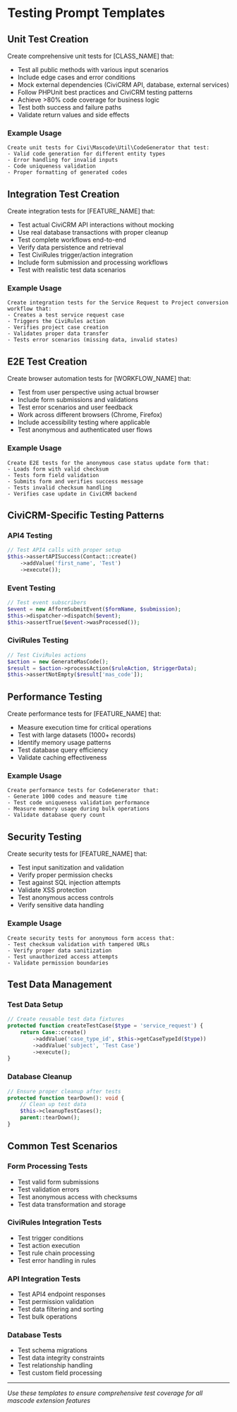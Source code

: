 # Testing Prompt Templates

## Unit Test Creation

Create comprehensive unit tests for [CLASS_NAME] that:

- Test all public methods with various input scenarios
- Include edge cases and error conditions
- Mock external dependencies (CiviCRM API, database, external services)
- Follow PHPUnit best practices and CiviCRM testing patterns
- Achieve >80% code coverage for business logic
- Test both success and failure paths
- Validate return values and side effects

### Example Usage
```
Create unit tests for Civi\Mascode\Util\CodeGenerator that test:
- Valid code generation for different entity types
- Error handling for invalid inputs
- Code uniqueness validation
- Proper formatting of generated codes
```

## Integration Test Creation

Create integration tests for [FEATURE_NAME] that:

- Test actual CiviCRM API interactions without mocking
- Use real database transactions with proper cleanup
- Test complete workflows end-to-end
- Verify data persistence and retrieval
- Test CiviRules trigger/action integration
- Include form submission and processing workflows
- Test with realistic test data scenarios

### Example Usage
```
Create integration tests for the Service Request to Project conversion workflow that:
- Creates a test service request case
- Triggers the CiviRules action
- Verifies project case creation
- Validates proper data transfer
- Tests error scenarios (missing data, invalid states)
```

## E2E Test Creation

Create browser automation tests for [WORKFLOW_NAME] that:

- Test from user perspective using actual browser
- Include form submissions and validations
- Test error scenarios and user feedback
- Work across different browsers (Chrome, Firefox)
- Include accessibility testing where applicable
- Test anonymous and authenticated user flows

### Example Usage
```
Create E2E tests for the anonymous case status update form that:
- Loads form with valid checksum
- Tests form field validation
- Submits form and verifies success message
- Tests invalid checksum handling
- Verifies case update in CiviCRM backend
```

## CiviCRM-Specific Testing Patterns

### API4 Testing
```php
// Test API4 calls with proper setup
$this->assertAPISuccess(Contact::create()
    ->addValue('first_name', 'Test')
    ->execute());
```

### Event Testing
```php
// Test event subscribers
$event = new AfformSubmitEvent($formName, $submission);
$this->dispatcher->dispatch($event);
$this->assertTrue($event->wasProcessed());
```

### CiviRules Testing
```php
// Test CiviRules actions
$action = new GenerateMasCode();
$result = $action->processAction($ruleAction, $triggerData);
$this->assertNotEmpty($result['mas_code']);
```

## Performance Testing

Create performance tests for [FEATURE_NAME] that:

- Measure execution time for critical operations
- Test with large datasets (1000+ records)
- Identify memory usage patterns
- Test database query efficiency
- Validate caching effectiveness

### Example Usage
```
Create performance tests for CodeGenerator that:
- Generate 1000 codes and measure time
- Test code uniqueness validation performance
- Measure memory usage during bulk operations
- Validate database query count
```

## Security Testing

Create security tests for [FEATURE_NAME] that:

- Test input sanitization and validation
- Verify proper permission checks
- Test against SQL injection attempts
- Validate XSS protection
- Test anonymous access controls
- Verify sensitive data handling

### Example Usage
```
Create security tests for anonymous form access that:
- Test checksum validation with tampered URLs
- Verify proper data sanitization
- Test unauthorized access attempts
- Validate permission boundaries
```

## Test Data Management

### Test Data Setup
```php
// Create reusable test data fixtures
protected function createTestCase($type = 'service_request') {
    return Case::create()
        ->addValue('case_type_id', $this->getCaseTypeId($type))
        ->addValue('subject', 'Test Case')
        ->execute();
}
```

### Database Cleanup
```php
// Ensure proper cleanup after tests
protected function tearDown(): void {
    // Clean up test data
    $this->cleanupTestCases();
    parent::tearDown();
}
```

## Common Test Scenarios

### Form Processing Tests
- Test valid form submissions
- Test validation errors
- Test anonymous access with checksums
- Test data transformation and storage

### CiviRules Integration Tests
- Test trigger conditions
- Test action execution
- Test rule chain processing
- Test error handling in rules

### API Integration Tests
- Test API4 endpoint responses
- Test permission validation
- Test data filtering and sorting
- Test bulk operations

### Database Tests
- Test schema migrations
- Test data integrity constraints
- Test relationship handling
- Test custom field processing

---

*Use these templates to ensure comprehensive test coverage for all mascode extension features*